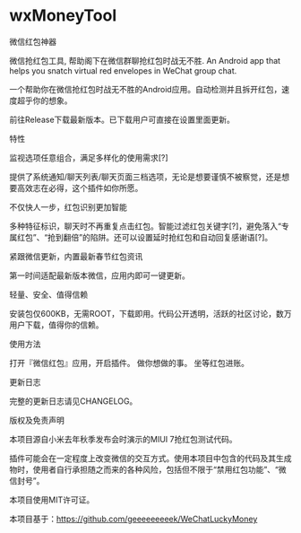 # wxMoneyTool
微信红包神器

微信抢红包工具, 帮助阁下在微信群聊抢红包时战无不胜. An Android app that helps you snatch virtual red envelopes in WeChat group chat.

一个帮助你在微信抢红包时战无不胜的Android应用。自动检测并且拆开红包，速度超乎你的想象。

前往Release下载最新版本。已下载用户可直接在设置里面更新。

特性

监视选项任意组合，满足多样化的使用需求[?]

提供了系统通知/聊天列表/聊天页面三档选项，无论是想要谨慎不被察觉，还是想要高效志在必得，这个插件如你所愿。

不仅快人一步，红包识别更加智能

多种特征标识，聊天时不再重复点击红包。智能过滤红包关键字[?]，避免落入“专属红包”、“抢到翻倍”的陷阱。还可以设置延时抢红包和自动回复感谢语[?]。

紧跟微信更新，内置最新春节红包资讯

第一时间适配最新版本微信，应用内即可一键更新。

轻量、安全、值得信赖

安装包仅600KB，无需ROOT，下载即用。代码公开透明，活跃的社区讨论，数万用户下载，值得你的信赖。

使用方法

打开『微信红包』应用，开启插件。
做你想做的事。
坐等红包进账。

更新日志

完整的更新日志请见CHANGELOG。

版权及免责声明

本项目源自小米去年秋季发布会时演示的MIUI 7抢红包测试代码。

插件可能会在一定程度上改变微信的交互方式。使用本项目中包含的代码及其生成物时，使用者自行承担随之而来的各种风险，包括但不限于“禁用红包功能”、“微信封号”。

本项目使用MIT许可证。

本项目基于：https://github.com/geeeeeeeeek/WeChatLuckyMoney 
